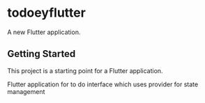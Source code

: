 # todoeyflutter

A new Flutter application.

## Getting Started

This project is a starting point for a Flutter application.

 Flutter application for to do interface which uses provider for state management
